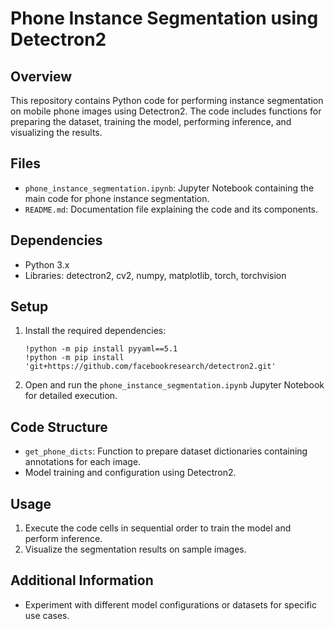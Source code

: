 # Phone Instance Segmentation using Detectron2

## Overview
This repository contains Python code for performing instance segmentation on mobile phone images using Detectron2. The code includes functions for preparing the dataset, training the model, performing inference, and visualizing the results.

## Files
- `phone_instance_segmentation.ipynb`: Jupyter Notebook containing the main code for phone instance segmentation.
- `README.md`: Documentation file explaining the code and its components.

## Dependencies
- Python 3.x
- Libraries: detectron2, cv2, numpy, matplotlib, torch, torchvision

## Setup
1. Install the required dependencies:
    ```
    !python -m pip install pyyaml==5.1
    !python -m pip install 'git+https://github.com/facebookresearch/detectron2.git'
    ```
2. Open and run the `phone_instance_segmentation.ipynb` Jupyter Notebook for detailed execution.

## Code Structure
- `get_phone_dicts`: Function to prepare dataset dictionaries containing annotations for each image.
- Model training and configuration using Detectron2.

## Usage
1. Execute the code cells in sequential order to train the model and perform inference.
2. Visualize the segmentation results on sample images.

## Additional Information
- Experiment with different model configurations or datasets for specific use cases.



